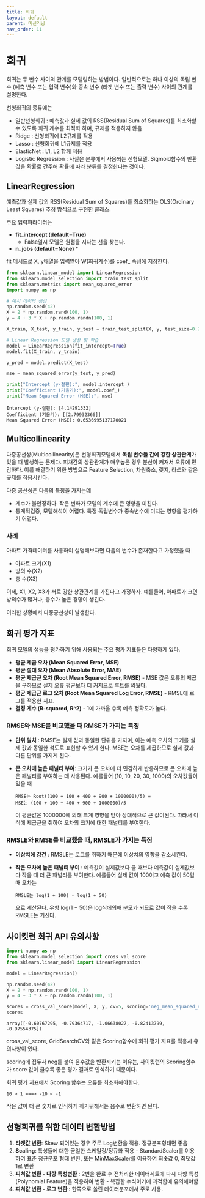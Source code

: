 ```yaml
---
title: 회귀
layout: default
parent: 머신러닝
nav_order: 11
---
```


# 회귀

회귀는 두 변수 사이의 관계를 모델링하는 방법이다. 일반적으로는 하나 이상의 독립 변수 (예측 변수 또는 입력 변수)와 종속 변수 (타겟 변수 또는 출력 변수) 사이의 관계를 설명한다.

선형회귀의 종류에는

- 일반선형회귀 : 예측값과 실제 값의 RSS(Residual Sum of Squares)를 최소화할 수 있도록 회귀 계수를 최적화 하며, 규제를 적용하지 않음
- Ridge : 선형회귀에 L2규제를 적용
- Lasso : 선형회귀에 L1규제를 적용
- ElasticNet : L1, L2 함께 적용
- Logistic Regression : 사실은 분류에서 사용되는 선형모델. Sigmoid함수의 반환 값을 확률로 간주해 확률에 따라 분류를 결정한다는 것이다.





## LinearRegression

예측값과 실제 값의 RSS(Residual Sum of Squares)를 최소화하는 OLS(Ordinary Least Squares) 추정 방식으로 구현한 클래스.

주요 입력파라미터는

* **fit_intercept (default=True)**
  * False일시 모델은 원점을 지나는 선을 찾는다.
* **n_jobs (default=None)**
  * 



fit 메서드로 X, y배열을 입력받아 W(회귀계수)를 coef_ 속성에 저장한다.

```python
from sklearn.linear_model import LinearRegression
from sklearn.model_selection import train_test_split
from sklearn.metrics import mean_squared_error
import numpy as np

# 예시 데이터 생성
np.random.seed(42)
X = 2 * np.random.rand(100, 1)
y = 4 + 3 * X + np.random.randn(100, 1)

X_train, X_test, y_train, y_test = train_test_split(X, y, test_size=0.2, random_state=42)

# Linear Regression 모델 생성 및 학습
model = LinearRegression(fit_intercept=True)
model.fit(X_train, y_train)

y_pred = model.predict(X_test)

mse = mean_squared_error(y_test, y_pred)

print("Intercept (y-절편):", model.intercept_)
print("Coefficient (기울기):", model.coef_)
print("Mean Squared Error (MSE):", mse)
```

```
Intercept (y-절편): [4.14291332]
Coefficient (기울기): [[2.79932366]]
Mean Squared Error (MSE): 0.6536995137170021
```



## Multicollinearity

다중공선성(Multicollinearity)은 선형회귀모델에서 **독립 변수들 간에** **강한 상관관계**가 있을 때 발생하는 문제다. 피쳐간의 상관관계가 매우높은 경우 분산이 커져서 오류에 민감하다. 이를 해결하기 위한 방법으로 Feature Selection, 차원축소, 릿지, 라쏘와 같은 규제를 적용시킨다.

다중 공선성은 다음의 특징을 가지는데

* 계수가 불안정하다. 작은 변화가 모델의 계수에 큰 영향을 미친다.
* 통계적검증, 모델해석이 어렵다. 특정 독립변수가 종속변수에 미치는 영향을 평가하기 어렵다.



### 사례

아파트 가격데이터를 사용하여 설명해보자면 다음의 변수가 존재한다고 가정했을 때

* 아파트 크기(X1)
* 방의 수(X2)
* 층 수(X3)

이제, X1, X2, X3가 서로 강한 상관관계를 가진다고 가정하자. 예를들어, 아파트가 크면 방의수가 많거나, 층수가 높은 경향이 생긴다.

이러한 상황에서 다중공선성이 발생한다. 





## 회귀 평가 지표

회귀 모델의 성능을 평가하기 위해 사용되는 주요 평가 지표들은 다양하게 있다. 

* **평균 제곱 오차 (Mean Squared Error, MSE)**
* **평균 절대 오차 (Mean Absolute Error, MAE)**
* **평균 제곱근 오차 (Root Mean Squared Error, RMSE)** - MSE 값은 오류의 제곱을 구하므로 실제 오류 평균보다  더 커지므로 루트를 씌웠다.
* **평균 제곱근 로그 오차 (Root Mean Squared Log Error, RMSE)** - RMSE에 로그를 적용한 지표.
* **결정 계수 (R-squared, R^2)** - 1에 가까울 수록 예측 정확도가 높다.



### RMSE와 MSE를 비교했을 때 RMSE가 가지는 특징

* **단위 일치** : RMSE는 실제 값과 동일한 단위를 가지며, 이는 예측 오차의 크기를 실제 값과 동일한 척도로 표현할 수 있게 한다. MSE는 오차를 제곱하므로 실제 값과 다른 단위를 가지게 된다.

* **큰 오차에 높은 패널티 부여**:  크기가 큰 오차에 더 민감하게 반응하므로 큰 오차에 높은 페널티를 부여하는 데 사용된다. 예를들어 (10, 10, 20, 30, 1000)의 오차값들이 있을 때

  ```
  RMSE는 Root((100 + 100 + 400 + 900 + 1000000)/5) = 
  MSE는 (100 + 100 + 400 + 900 + 1000000)/5
  ```

  이 평균값은 1000000에 의해 크게 영향을 받아 상대적으로 큰 값이된다. 따라서 이 식에 제곱근을 취하여 오차의 크기에 대한 패널티를 부여한다.



### RMSLE와 RMSE를 비교했을 때, RMSLE가 가지는 특징

* **이상치에 강건** : RMSLE는 로그를 취하기 때문에 이상치의 영향을 감소시킨다. 

* **작은 오차에 높은 패널티 부여** : 예측값이 실제값보다 클 때보다 예측값이 실제값보다 작을 때 더 큰 패널티를 부여한다. 예를들어 실제 값이 100이고 예측 값이 50일 때 오차는 

  ```
  RMSLE는 log(1 + 100) - log(1 + 50)
  ```

  으로 계산된다.  우항 log(1 + 50)은 log식에의해 분모가 되므로 값이 작을 수록 RMSLE는 커진다.



## 사이킷런 회귀 API 유의사항

```python
import numpy as np
from sklearn.model_selection import cross_val_score
from sklearn.linear_model import LinearRegression

model = LinearRegression()

np.random.seed(42)
X = 2 * np.random.rand(100, 1)
y = 4 + 3 * X + np.random.randn(100, 1)

scores = cross_val_score(model, X, y, cv=5, scoring='neg_mean_squared_error')
scores
```

```
array([-0.60767295, -0.79364717, -1.06638027, -0.82413799, -0.97554375])
```

cross_val_score, GridSearchCV와 같은 Scoring함수에 회귀 평가 지표를 적용시 유의사항이 있다.

scoring에 접두사 neg를 붙여 음수값을 반환시키는 이유는, 사이킷런의 Scoring함수가 score 값이 클수록 좋은 평가 결과로 인식하기 때문이다.

회귀 평가 지표에서 Scoring 함수는 오류를 최소화해야한다. 

```
10 > 1 ===> -10 < -1
```

작은 값이 더 큰 숫자로 인식하게 하기위해서는 음수로 변환하면 된다.



## 선형회귀를 위한 데이터 변환방법

1. **타겟값 변환**: Skew 되어있는 경우 주로 Log변환을 적용. 정규분포형태면 좋음
2. **Scaling**: 특성들에 대한 균일한 스케일링/정규화 적용 - StandardScaler를 이용하여 표준 정규분포 형태 변환, 또는 MinMaxScaler를 이용하여 최솟값 0, 최댓값 1로 변환
3. **피쳐값 변환 - 다항 특성변환** : 2번을 완료 후 전처리한 데이터세트에 다시 다항 특성(Polynomial Feature)을 적용하여 변환 - 복잡한 수식이기에 과적합에 유의해야함
4. **피쳐값 변환 - 로그 변환** : 한쪽으로 쏠린 데이터분포에서 주로 사용. 

